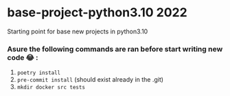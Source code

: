# base-project-python3.10 2022
Starting point for base new projects in python3.10 

### Asure the following commands are ran before start writing new code :joy: :
1. `poetry install`
2. `pre-commit install` (should exist already in the .git)
3. `mkdir docker src tests`
